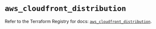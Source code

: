 # `aws_cloudfront_distribution`

Refer to the Terraform Registry for docs: [`aws_cloudfront_distribution`](https://registry.terraform.io/providers/hashicorp/aws/5.65.0/docs/resources/cloudfront_distribution).

